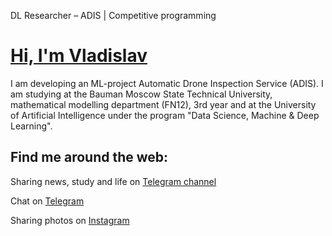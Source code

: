DL Researcher – ADIS | Competitive programming

# <a href="https://linkedin.com/in/v-mk-s">Hi, I'm Vladislav</a>

I am developing an ML-project Automatic Drone Inspection Service (ADIS). I am 
studying at the Bauman Moscow State Technical University, mathematical modelling 
department (FN12), 3rd year and at the University of Artificial Intelligence 
under the program "Data Science, Machine & Deep Learning". 


##  Find me around the web:

Sharing news, study and life on <a href="https://telegram.me/vlamelni_rai">Telegram channel</a>

Chat on <a href="https://telegram.me/v_mk_s">Telegram</a>

Sharing photos on <a href="https://www.instagram.com/v_mk_s/">Instagram</a>
